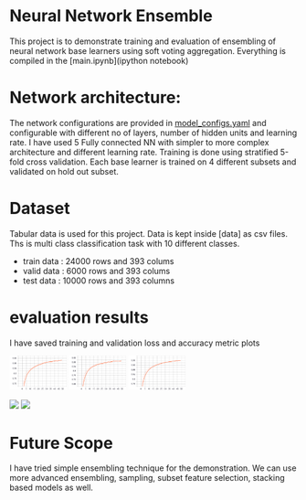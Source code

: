 # Neural Network Ensemble

This project is to demonstrate training and evaluation of ensembling of neural network base learners using soft voting aggregation. Everything is compiled in the [main.ipynb](ipython notebook)


# Network architecture:
The network configurations are provided in [model_configs.yaml](model_configs.yaml) and configurable with different no of layers, number of hidden units and learning rate.
I have used 5 Fully connected NN with simpler to more complex architecture and different learning rate. Training is done using stratified 5-fold cross validation. Each base learner is trained on 4 different subsets and validated on hold out subset.

# Dataset
Tabular data is used for this project. Data is kept inside [data] as csv files. Ths is multi class classification task with 10 different classes.
- train data : 24000 rows and 393 colums
- valid data : 6000 rows and 393 colums
- test data : 10000 rows and 393 columns


# evaluation results
I have saved training and validation loss and accuracy metric plots 
<p float="left">
  <img src="graphs/train_acc_model_0.svg" width="100" />
  <img src="graphs/train_acc_model_1.svg" width="100" /> 
  <img src="graphs/train_acc_model_2.svg" width="100" />
</p>

![](images/fakes.png)
![](images/fakes_mask.png)

# Future Scope
I have tried simple ensembling technique for the demonstration. We can use more advanced ensembling, sampling, subset feature selection, stacking based models as well.









